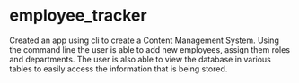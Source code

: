 # employee_tracker

Created an app using cli to create a Content Management System. Using the command line the user is able to add new employees, assign them roles and departments. The user is also able to view the database in various tables to easily access the information that is being stored.
